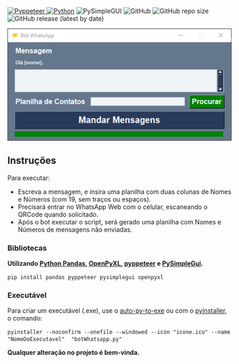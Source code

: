 [<img alt="Pyppeteer" src="https://img.shields.io/badge/Pyppeteer-175510?style=flat&logo=Puppeteer&logoColor=white"/> <img alt="Python" src="https://img.shields.io/badge/Python-11db00?style=flat&logo=python&logoColor=white"/>](https://pyppeteer.github.io/pyppeteer/) <img alt="PySimpleGUI" src="https://img.shields.io/badge/PySimpleGUI-008000?style=flat&logo=python&logoColor=white"/> ![GitHub](https://img.shields.io/github/license/Agille-Cred/botWhatsApp) ![GitHub repo size](https://img.shields.io/github/repo-size/Agille-Cred/botWhatsApp) ![GitHub release (latest by date)](https://img.shields.io/github/v/release/Agille-Cred/botWhatsApp)

![Executável do botWhatsApp v1.3](assets/app.png)

## Instruções

Para executar:
- Escreva a mensagem, e insira uma planilha com duas colunas de Nomes e Números (com 19, sem traços ou espaços).
- Precisará entrar no WhatsApp Web com o celular, escaneando o QRCode quando solicitado.
- Após o bot executar o script, será gerado uma planilha com Nomes e Números de mensagens não enviadas.

### Bibliotecas

**Utilizando [Python Pandas](https://pandas.pydata.org/), [OpenPyXL](https://openpyxl.readthedocs.io/en/stable/), [pyppeteer](https://github.com/pyppeteer/pyppeteer) e [PySimpleGui](https://pysimplegui.readthedocs.io/en/latest/).**
```
pip install pandas pyppeteer pysimplegui openpyxl
```

### Executável

Para criar um executável (.exe), use o [auto-py-to-exe](https://github.com/brentvollebregt/auto-py-to-exe) ou com o [pyinstaller](https://github.com/pyinstaller/pyinstaller), o comando:
```
pyinstaller --noconfirm --onefile --windowed --icon "icone.ico" --name "NomeDoExecutavel"  "botWhatsapp.py"
```

**Qualquer alteração no projeto é bem-vinda.**

